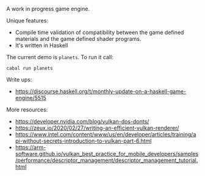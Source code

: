 A work in progress game engine.

Unique features:

* Compile time validation of compatibility between the game defined materials
    and the game defined shader programs.
* It's written in Haskell


The current demo is `planets`. To run it call:
```
cabal run planets
```

Write ups:
* https://discourse.haskell.org/t/monthly-update-on-a-haskell-game-engine/5515

More resources:
* https://developer.nvidia.com/blog/vulkan-dos-donts/
* https://zeux.io/2020/02/27/writing-an-efficient-vulkan-renderer/
* https://www.intel.com/content/www/us/en/developer/articles/training/api-without-secrets-introduction-to-vulkan-part-6.html
* https://arm-software.github.io/vulkan_best_practice_for_mobile_developers/samples/performance/descriptor_management/descriptor_management_tutorial.html
